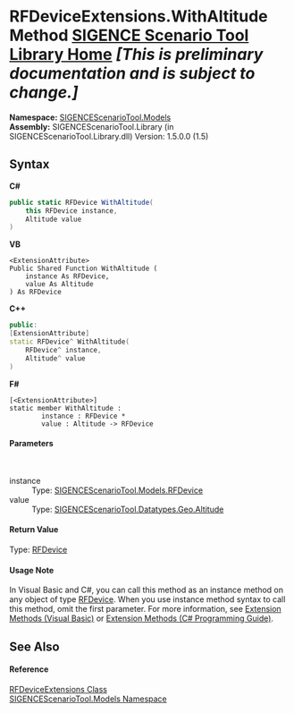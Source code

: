 # RFDeviceExtensions.WithAltitude Method <a href="https://github.com/ObiWanLansi/SIGENCE-Scenario-Tool">SIGENCE Scenario Tool Library Home</a> _**\[This is preliminary documentation and is subject to change.\]**_

**Namespace:**&nbsp;<a href="f93b21e6-e11a-5c2f-6a3f-e615945fd019.md">SIGENCEScenarioTool.Models</a><br />**Assembly:**&nbsp;SIGENCEScenarioTool.Library (in SIGENCEScenarioTool.Library.dll) Version: 1.5.0.0 (1.5)

## Syntax

**C#**<br />
``` C#
public static RFDevice WithAltitude(
	this RFDevice instance,
	Altitude value
)
```

**VB**<br />
``` VB
<ExtensionAttribute>
Public Shared Function WithAltitude ( 
	instance As RFDevice,
	value As Altitude
) As RFDevice
```

**C++**<br />
``` C++
public:
[ExtensionAttribute]
static RFDevice^ WithAltitude(
	RFDevice^ instance, 
	Altitude^ value
)
```

**F#**<br />
``` F#
[<ExtensionAttribute>]
static member WithAltitude : 
        instance : RFDevice * 
        value : Altitude -> RFDevice 

```


#### Parameters
&nbsp;<dl><dt>instance</dt><dd>Type: <a href="a824a6f0-dedb-4d3f-8139-8c48872258ae.md">SIGENCEScenarioTool.Models.RFDevice</a><br /></dd><dt>value</dt><dd>Type: <a href="1d120d8f-9939-0272-9eee-073ecbd9c109.md">SIGENCEScenarioTool.Datatypes.Geo.Altitude</a><br /></dd></dl>

#### Return Value
Type: <a href="a824a6f0-dedb-4d3f-8139-8c48872258ae.md">RFDevice</a>

#### Usage Note
In Visual Basic and C#, you can call this method as an instance method on any object of type <a href="a824a6f0-dedb-4d3f-8139-8c48872258ae.md">RFDevice</a>. When you use instance method syntax to call this method, omit the first parameter. For more information, see <a href="http://msdn.microsoft.com/en-us/library/bb384936.aspx">Extension Methods (Visual Basic)</a> or <a href="http://msdn.microsoft.com/en-us/library/bb383977.aspx">Extension Methods (C# Programming Guide)</a>.

## See Also


#### Reference
<a href="196b2488-5270-e65a-b6a9-547c84a5341b.md">RFDeviceExtensions Class</a><br /><a href="f93b21e6-e11a-5c2f-6a3f-e615945fd019.md">SIGENCEScenarioTool.Models Namespace</a><br />